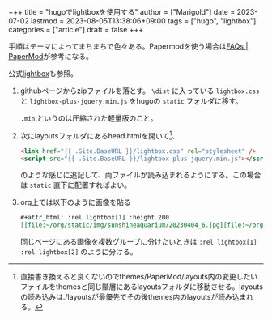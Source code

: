 +++
title = "hugoでlightboxを使用する"
author = ["Marigold"]
date = 2023-07-02
lastmod = 2023-08-05T13:38:06+09:00
tags = ["hugo", "lightbox"]
categories = ["article"]
draft = false
+++

手順はテーマによってまちまちで色々ある。Papermodを使う場合は[FAQs | PaperMod](https://adityatelange.github.io/hugo-PaperMod/posts/papermod/papermod-faq/#bundling-custom-css-with-themes-assets)が参考になる。

公式[lightbox](https://lokeshdhakar.com/projects/lightbox2/)も参照。

1.  githubページからzipファイルを落とす。
    `\dist` に入っている `lightbox.css` と `lightbox-plus-jquery.min.js` をhugoの `static` フォルダに移す。

    `.min` というのは圧縮された軽量版のこと。

2.  次にlayoutsフォルダにあるhead.htmlを開いて[^fn:1]、
    ```html
    <link href="{{ .Site.BaseURL }}/lightbox.css" rel="stylesheet" />
    <script src="{{ .Site.BaseURL }}/lightbox-plus-jquery.min.js"></script>
    ```
    のような感じに追記して、両ファイルが読み込まれるようにする。この場合は `static` 直下に配置すればよい。

3.  org上では以下のように画像を貼る
    ```org
    #+attr_html: :rel lightbox[1] :height 200
    [[file:~/org/static/img/sunshineaquarium/20230404_6.jpg][file:~/org/static/img/sunshineaquarium/thumbnail/20230404_6.jpg]]
    ```
    同じページにある画像を複数グループに分けたいときは `:rel lightbox[1]` `:rel lightbox[2]` のように分ける。

[^fn:1]: 直接書き換えると良くないのでthemes/PaperMod/layouts内の変更したいファイルをthemesと同じ階層にあるlayoutsフォルダに移動させる。layoutsの読み込みは./layoutsが最優先でその後themes内のlayoutsが読み込まれる。